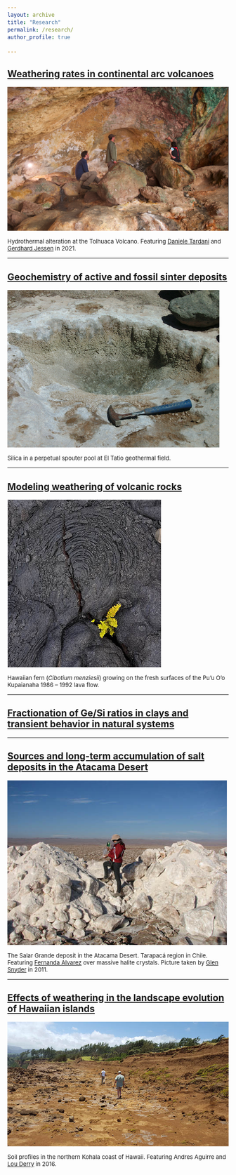 ```yaml
---
layout: archive
title: "Research"
permalink: /research/
author_profile: true

---
```

<h2><b><a href="https://aliperezfodich.github.io/research/subduction-weathering">Weathering rates in continental arc volcanoes</a></b></h2> 

<img style="float: center;" src="/images/tolhuaca-cave-small.png" style="width:500px;">
<p style="font-size:small">Hydrothermal alteration at the Tolhuaca Volcano. Featuring <a href="https://www.researchgate.net/profile/Daniele-Tardani">Daniele Tardani</a> and <a href="http://www.elilab.org">Gerdhard Jessen</a> in 2021.</p> 

----
<h2><b><a href="https://aliperezfodich.github.io/research/silica">Geochemistry of active and fossil sinter deposits</a></b></h2> 

<img style="float: center;" src="/images/tatio-ps-small.png" style="width:500px;">
<p style="font-size:small">Silica in a perpetual spouter pool at El Tatio geothermal field.</p> 

----
<h2><b><a href="https://aliperezfodich.github.io/research/volcanic-weathering">Modeling weathering of volcanic rocks</a></b></h2> 

<img style="float: center;" src="/images/basalt-fern-small.png" style="width:300px;">
<p style="font-size:small">Hawaiian fern (<i>Cibotium menziesii</i>) growing on the fresh surfaces of the Pu’u O’o Kupaianaha 1986 – 1992 lava flow.</p>

----
<h2><b><a href="https://aliperezfodich.github.io/research/GeSi-clays">Fractionation of Ge/Si ratios in clays and transient behavior in natural systems</a></b></h2> 

----
<h2><b><a href="https://aliperezfodich.github.io/research/Atacama-nitrates">Sources and long-term accumulation of salt deposits in the Atacama Desert</a></b></h2> 

<img style="float: center;" src="/images/fernanda-atacama.JPG">
<p style="font-size:small">The Salar Grande deposit in the Atacama Desert. Tarapacá region in Chile. Featuring <a href="https://fcqudec.cl/nuestro-personal/dra-fernanda-alvarez-amado/">Fernanda Alvarez</a> over massive halite crystals. Picture taken by <a href="https://researchmap.jp/glen_snyder/?lang=english">Glen Snyder</a> in 2011.</p>

----
<h2><b><a href="https://aliperezfodich.github.io/research/Hawaii-landscape">Effects of weathering in the landscape evolution of Hawaiian islands</a></b></h2> 

<img style="float: center;" src="/images/research2.jpg">
<p style="font-size:small">Soil profiles in the northern Kohala coast of Hawaii. Featuring Andres Aguirre and <a href="http://www.geo.cornell.edu/eas/PeoplePlaces/Faculty/derry-new/index.html">Lou Derry</a> in  2016.</p>






